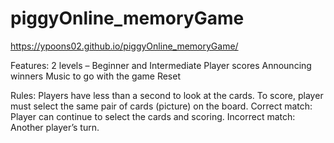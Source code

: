 # piggyOnline_memoryGame
https://ypoons02.github.io/piggyOnline_memoryGame/

Features: 
2 levels – Beginner and Intermediate 
Player scores
Announcing winners
Music to go with the game 
Reset

Rules: 
Players have less than a second to look at the cards.
To score, player must select the same pair of cards (picture) on the board.
Correct match: Player can continue to select the cards and scoring. 
Incorrect match: Another player’s turn. 
